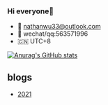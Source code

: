 ### Hi everyone👋

<!--
**chenyyyang/chenyyyang** is a ✨ _special_ ✨ repository because its `README.md` (this file) appears on your GitHub profile.

Here are some ideas to get you started:
-->
- 📮 nathanwu33@outlook.com
- 📱 wechat/qq:563571996
- 🇨🇳 UTC+8
  
    
[![Anurag's GitHub stats](https://github-readme-stats.vercel.app/api?username=chenyyyang&count_private=true&show_icons=true)](https://github.com/anuraghazra/github-readme-stats)

## blogs
- [2021](https://github.com/chenyyyang/chenyyyang/blob/main/blog2021.md)
